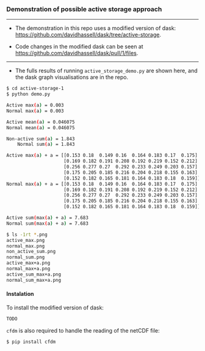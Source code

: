 ### Demonstration of possible active storage approach

----

* The demonstration in this repo uses a modified version of dask:
  https://github.com/davidhassell/dask/tree/active-storage.

* Code changes in the modified dask can be seen at
  https://github.com/davidhassell/dask/pull/1/files.

----

* The fulls results of running `active_storage_demo.py` are shown
  here, and the dask graph visualisations are in the repo.

```bash
$ cd active-storage-1
$ python demo.py

Active max(a) = 0.003
Normal max(a) = 0.003

Active mean(a) = 0.046075
Normal mean(a) = 0.046075

Non-active sum(a) = 1.843
    Normal sum(a) = 1.843

Active max(a) + a = [[0.153 0.18  0.149 0.16  0.164 0.183 0.17  0.175]
                     [0.169 0.182 0.191 0.208 0.192 0.219 0.152 0.212]
                     [0.256 0.277 0.27  0.292 0.233 0.249 0.203 0.157]
                     [0.175 0.205 0.185 0.216 0.204 0.218 0.155 0.163]
                     [0.152 0.182 0.165 0.181 0.164 0.183 0.18  0.159]]
Normal max(a) + a = [[0.153 0.18  0.149 0.16  0.164 0.183 0.17  0.175]
                     [0.169 0.182 0.191 0.208 0.192 0.219 0.152 0.212]
                     [0.256 0.277 0.27  0.292 0.233 0.249 0.203 0.157]
                     [0.175 0.205 0.185 0.216 0.204 0.218 0.155 0.163]
                     [0.152 0.182 0.165 0.181 0.164 0.183 0.18  0.159]]

Active sum(max(a) + a) = 7.683
Normal sum(max(a) + a) = 7.683

$ ls -1rt *.png
active_max.png
normal_max.png
non_active_sum.png
normal_sum.png
active_max+a.png
normal_max+a.png
active_sum_max+a.png
normal_sum_max+a.png
```

#### Instalation

To install the modified version of dask:

```bash
TODO 
```

`cfdm` is also required to handle the reading of the netCDF file:

```bash
$ pip install cfdm
```
